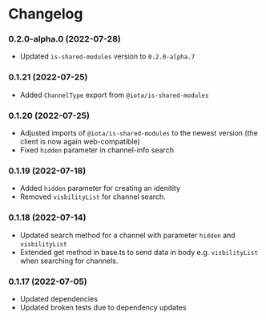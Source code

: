 # Changelog

### 0.2.0-alpha.0 (2022-07-28)

- Updated `is-shared-modules` version to `0.2.0-alpha.7`

### 0.1.21 (2022-07-25)

- Added `ChannelType` export from `@iota/is-shared-modules`

### 0.1.20 (2022-07-25)

- Adjusted imports of `@iota/is-shared-modules` to the newest version (the client is now again web-compatible)
- Fixed `hidden` parameter in channel-info search

### 0.1.19 (2022-07-18)

- Added `hidden` parameter for creating an idenitity
- Removed `visbilityList` for channel search.

### 0.1.18 (2022-07-14)

- Updated search method for a channel with parameter `hidden` and `visbilityList`
- Extended get method in base.ts to send data in body e.g. `visbilityList` when searching for channels.

### 0.1.17 (2022-07-05)

- Updated dependencies
- Updated broken tests due to dependency updates
